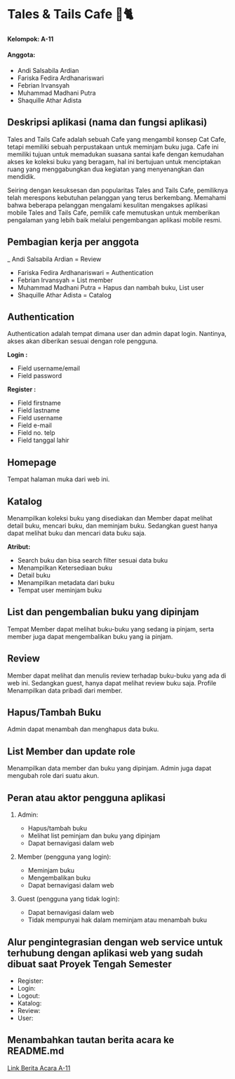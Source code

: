 # Tales & Tails Cafe 🏰🐈

#### Kelompok: A-11
#### Anggota:
- Andi Salsabila Ardian 
- Fariska Fedira Ardhanariswari
- Febrian Irvansyah
- Muhammad Madhani Putra
- Shaquille Athar Adista

## Deskripsi aplikasi (nama dan fungsi aplikasi)
Tales and Tails Cafe adalah sebuah Cafe yang mengambil konsep Cat Cafe, tetapi memiliki sebuah perpustakaan untuk meminjam buku juga. Cafe ini memiliki tujuan untuk memadukan suasana santai kafe dengan kemudahan akses ke koleksi buku yang beragam, hal ini bertujuan untuk menciptakan ruang yang menggabungkan dua kegiatan yang menyenangkan dan mendidik.

Seiring dengan kesuksesan dan popularitas Tales and Tails Cafe, pemiliknya telah merespons kebutuhan pelanggan yang terus berkembang. Memahami bahwa beberapa pelanggan mengalami kesulitan mengakses aplikasi mobile Tales and Tails Cafe, pemilik cafe memutuskan untuk memberikan pengalaman yang lebih baik melalui pengembangan aplikasi mobile resmi.
	
## Pembagian kerja per anggota
_ Andi Salsabila Ardian = Review
- Fariska Fedira Ardhanariswari = Authentication
- Febrian Irvansyah = List member
- Muhammad Madhani Putra = Hapus dan nambah buku, List user
- Shaquille Athar Adista = Catalog 

## Authentication
Authentication adalah tempat dimana user dan admin dapat login. Nantinya, akses akan diberikan sesuai dengan role pengguna.

<b>Login :</b>
- Field username/email 
- Field password 

<b>Register : </b>
- Field firstname 
- Field lastname 
- Field username 
- Field e-mail 
- Field no. telp 
- Field tanggal lahir 

## Homepage
Tempat halaman muka dari web ini.

## Katalog
Menampilkan koleksi buku yang disediakan dan Member dapat melihat detail buku, mencari buku, dan meminjam buku. Sedangkan guest hanya dapat melihat buku dan mencari data buku saja.

<b>Atribut:</b>
- Search buku dan bisa search filter sesuai data buku
- Menampilkan Ketersediaan buku
- Detail buku
- Menampilkan metadata dari buku
- Tempat user meminjam buku


## List dan pengembalian buku yang dipinjam
Tempat Member dapat melihat buku-buku yang sedang ia pinjam, serta  member juga dapat mengembalikan buku yang ia pinjam.

## Review
Member dapat melihat dan menulis review terhadap buku-buku yang ada di web ini. Sedangkan guest, hanya dapat melihat review buku saja.
Profile
			Menampilkan data pribadi dari member.

## Hapus/Tambah Buku
Admin dapat menambah dan menghapus data buku.
## List Member dan update role
Menampilkan data member dan buku yang dipinjam. Admin juga dapat mengubah role dari suatu akun.

## Peran atau aktor pengguna aplikasi
1. Admin:
   - Hapus/tambah buku
   - Melihat list peminjam dan buku yang dipinjam
   - Dapat bernavigasi dalam web
     
2. Member (pengguna yang login):
   - Meminjam buku
   - Mengembalikan buku
   - Dapat bernavigasi dalam web
     
3. Guest (pengguna yang tidak login):
   - Dapat bernavigasi dalam web
   - Tidak mempunyai hak dalam meminjam atau menambah buku

## Alur pengintegrasian dengan web service untuk terhubung dengan aplikasi web yang sudah dibuat saat Proyek Tengah Semester
- Register:
- Login:
- Logout:
- Katalog:
- Review:
- User:

## Menambahkan tautan berita acara ke README.md
[Link Berita Acara A-11](https://docs.google.com/spreadsheets/d/1p8euC71zwOiWv7plgYurs9e5wq0bpHTVqu4wkirNlBw/edit?usp=sharing)

